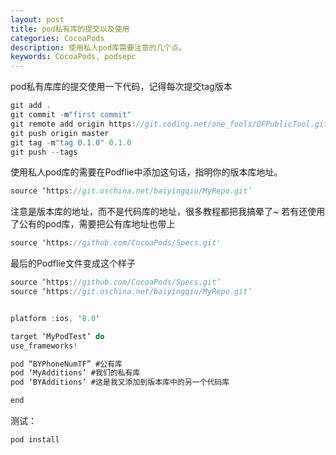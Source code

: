 ```yaml
---
layout: post
title: pod私有库的提交以及使用
categories: CocoaPods
description: 使用私人pod库需要注意的几个点。
keywords: CocoaPods, podsepc
---
```


pod私有库库的提交使用一下代码，记得每次提交tag版本

``` objectivec
git add .
git commit -m"first commit"
git remote add origin https://git.coding.net/one_fools/OFPublicTool.git
git push origin master
git tag -m"tag 0.1.0" 0.1.0
git push --tags
```

使用私人pod库的需要在Podflie中添加这句话，指明你的版本库地址。
``` objectivec
source ‘https://git.oschina.net/baiyingqiu/MyRepo.git’
```

注意是版本库的地址，而不是代码库的地址，很多教程都把我搞晕了~
若有还使用了公有的pod库，需要把公有库地址也带上
``` objectivec
source 'https://github.com/CocoaPods/Specs.git'
```


最后的Podflie文件变成这个样子
``` objectivec
source ‘https://github.com/CocoaPods/Specs.git’
source ‘https://git.oschina.net/baiyingqiu/MyRepo.git’
```

``` objectivec

platform :ios, '8.0'

target ‘MyPodTest’ do
use_frameworks!

pod “BYPhoneNumTF” #公有库
pod ‘MyAdditions’ #我们的私有库
pod ‘BYAdditions’ #这是我又添加到版本库中的另一个代码库

end
```

测试：
``` objectivec
pod install
```



